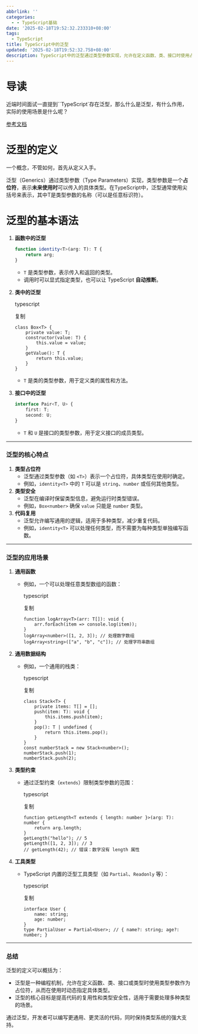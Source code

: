 ```yaml
---
abbrlink: ''
categories:
  - - TypeScript基础
date: '2025-02-18T19:52:32.233310+08:00'
tags:
  - TypeScript
title: TypeScript中的泛型
updated: '2025-02-18T19:52:32.758+08:00'
description: TypeScript中的泛型通过类型参数实现，允许在定义函数、类、接口时使用占位符，动态指定具体类型。泛型提高代码复用性和类型安全性，适用于处理多种类型的场景，如通用函数、数据结构、类型约束和工具类型。
---
```

# 导读

近端时间面试一直提到``TypeScript`存在泛型，那么什么是泛型，有什么作用，实际的使用场景是什么呢？

[参考文档](https://www.tsdev.cn/generics.html)

# 泛型的定义

一个概念，不管如何，首先从定义入手。

泛型（Generics）通过类型参数（Type Parameters）实现，类型参数是一个**占位符**，表示**未来使用时**可以传入的具体类型。在TypeScript中，泛型通常使用尖括号<T>来表示，其中T是类型参数的名称（可以是任意标识符）。

# 泛型的基本语法

1. **函数中的泛型**

   ```ts
   function identity<T>(arg: T): T {
       return arg;
   }
   ```

   - `T` 是类型参数，表示传入和返回的类型。
   - 调用时可以显式指定类型，也可以让 TypeScript **自动推断**。
2. **类中的泛型**

   typescript

   复制

   ```
   class Box<T> {
       private value: T;
       constructor(value: T) {
           this.value = value;
       }
       getValue(): T {
           return this.value;
       }
   }
   ```

   - `T` 是类的类型参数，用于定义类的属性和方法。
3. **接口中的泛型**

   ```ts
   interface Pair<T, U> {
       first: T;
       second: U;
   }
   ```

   - `T` 和 `U` 是接口的类型参数，用于定义接口的成员类型。

---

### **泛型的核心特点**

1. **类型占位符**
   - 泛型通过类型参数（如 `<T>`）表示一个占位符，具体类型在使用时确定。
   - 例如，`identity<T>` 中的 `T` 可以是 `string`、`number` 或任何其他类型。
2. **类型安全**
   - 泛型在编译时保留类型信息，避免运行时类型错误。
   - 例如，`Box<number>` 确保 `value` 只能是 `number` 类型。
3. **代码复用**
   - 泛型允许编写通用的逻辑，适用于多种类型，减少重复代码。
   - 例如，`identity<T>` 可以处理任何类型，而不需要为每种类型单独编写函数。

---

### **泛型的应用场景**

1. **通用函数**

   - 例如，一个可以处理任意类型数组的函数：

     typescript

     复制

     ```
     function logArray<T>(arr: T[]): void {
         arr.forEach(item => console.log(item));
     }
     logArray<number>([1, 2, 3]); // 处理数字数组
     logArray<string>(["a", "b", "c"]); // 处理字符串数组
     ```
2. **通用数据结构**

   - 例如，一个通用的栈类：

     typescript

     复制

     ```
     class Stack<T> {
         private items: T[] = [];
         push(item: T): void {
             this.items.push(item);
         }
         pop(): T | undefined {
             return this.items.pop();
         }
     }
     const numberStack = new Stack<number>();
     numberStack.push(1);
     numberStack.push(2);
     ```
3. **类型约束**

   - 通过泛型约束（`extends`）限制类型参数的范围：

     typescript

     复制

     ```
     function getLength<T extends { length: number }>(arg: T): number {
         return arg.length;
     }
     getLength("hello"); // 5
     getLength([1, 2, 3]); // 3
     // getLength(42); // 错误：数字没有 length 属性
     ```
4. **工具类型**

   - TypeScript 内置的泛型工具类型（如 `Partial`、`Readonly` 等）：

     typescript

     复制

     ```
     interface User {
         name: string;
         age: number;
     }
     type PartialUser = Partial<User>; // { name?: string; age?: number; }
     ```

---

### **总结**

泛型的定义可以概括为：

- 泛型是一种编程机制，允许在定义函数、类、接口或类型时使用类型参数作为占位符，从而在使用时动态指定具体类型。
- 泛型的核心目标是提高代码的复用性和类型安全性，适用于需要处理多种类型的场景。

通过泛型，开发者可以编写更通用、更灵活的代码，同时保持类型系统的强大支持。

